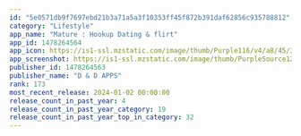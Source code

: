 ```yaml
---
id: "5e0571db9f7697ebd21b3a71a5a3f10353ff45f872b391daf62856c935788812"
category: "Lifestyle"
app_name: "Mature : Hookup Dating & flirt"
app_id: 1478264564
app_icon: https://is1-ssl.mzstatic.com/image/thumb/Purple116/v4/a8/45/3e/a8453e43-52fe-63c1-31fb-df1ece044dc2/AppIcon-0-0-1x_U007emarketing-0-10-0-sRGB-85-220.png/1024x1024bb.png
app_screenshot: https://is1-ssl.mzstatic.com/image/thumb/PurpleSource126/v4/07/e9/a6/07e9a6ed-f303-2e3e-e397-2aeb5eb3f9ed/fd21b3c2-dca4-4bd5-89e0-4deb2891eef2_Layer_42.png/1242x2688bb.png
publisher_id: 1478264563
publisher_name: "D & D APPS"
rank: 173
most_recent_release: 2024-01-02 00:00:00
release_count_in_past_year: 4
release_count_in_past_year_category: 19
release_count_in_past_year_top_in_category: 32
---
```

